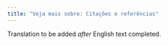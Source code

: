 ```yaml
---
title: "Veja mais sobre: Citações e referências"
---
```

Translation to be added _after_ English text completed.
